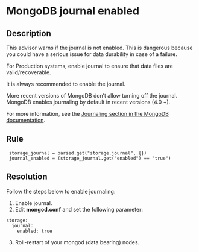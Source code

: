 # MongoDB journal enabled

## Description
This advisor warns if the journal is not enabled. 
This is dangerous because you could have a serious issue for data durability in case of a failure.

For Production systems, enable journal to ensure that data files are valid/recoverable.

It is always recommended to enable the journal. 

More recent versions of MongoDB don’t allow turning off the journal. 
MongoDB enables journaling by default in recent versions (4.0 +).

For more information, see the [Journaling section in the MongoDB documentation](https://docs.mongodb.com/manual/core/journaling/).



## Rule
```
 storage_journal = parsed.get("storage.journal", {})
 journal_enabled = (storage_journal.get("enabled") == "true")
```


## Resolution

Follow the steps below to enable journaling: 

1. Enable journal. 
2. Edit **mongod.conf** and set the following parameter:
```
storage:
  journal:
	enabled: true
```
3. Roll-restart of your mongod (data bearing) nodes.
